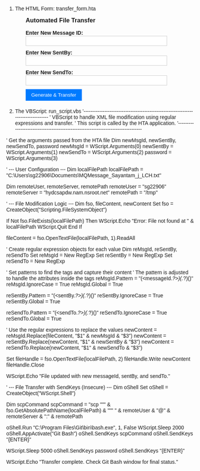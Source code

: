 1. The HTML Form: transfer_form.hta
<html>
<head>
<title>File Transfer Tool</title>
<HTA:APPLICATION
    ID="oTransfer"
    APPLICATIONNAME="FileTransferTool"
    BORDER="dialog"
    INNERBORDER="no"
    SINGLEINSTANCE="yes"
    WINDOWSTATE="normal"
    SCROLL="no"
    MAXIMIZEBUTTON="no"
    MINIMIZEBUTTON="yes"
>
</head>
<style>
body { font-family: Arial, sans-serif; font-size: 14px; margin: 15px; }
.container { width: 400px; margin: auto; }
h3 { margin-top: 0; }
.form-group { margin-bottom: 10px; }
.form-group label { display: block; font-weight: bold; }
.form-group input[type="text"] { width: 95%; padding: 5px; border: 1px solid #ccc; }
.form-group input[type="button"] { padding: 8px 15px; background-color: #007bff; color: white; border: none; cursor: pointer; }
.form-group input[type="button"]:hover { background-color: #0056b3; }
#status { margin-top: 20px; font-weight: bold; color: #333; }
</style>

<body>
<div class="container">
    <h3>Automated File Transfer</h3>
    <div class="form-group">
        <label for="msgId">Enter New Message ID:</label>
        <input type="text" id="msgId" name="msgId">
    </div>
    <div class="form-group">
        <label for="sentBy">Enter New SentBy:</label>
        <input type="text" id="sentBy" name="sentBy">
    </div>
    <div class="form-group">
        <label for="sendTo">Enter New SendTo:</label>
        <input type="text" id="sendTo" name="sendTo">
    </div>
    <div class="form-group">
        <input type="button" value="Generate & Transfer" onclick="runScript()">
    </div>
    <div id="status"></div>
</div>

<script language="VBScript">
Sub runScript()
    Dim newMsgId, newSentBy, newSendTo, password
    
    newMsgId = document.getElementById("msgId").value
    newSentBy = document.getElementById("sentBy").value
    newSendTo = document.getElementById("sendTo").value

    password = InputBox("Please enter the password:", "Password Required")
    
    If newMsgId = "" Or newSentBy = "" Or newSendTo = "" Or password = "" Then
        document.getElementById("status").innerText = "Error: All fields are required."
        Exit Sub
    End If

    Dim oShell
    Set oShell = CreateObject("WScript.Shell")

    ' Pass all four values (msgId, sentBy, sendTo, password) to the VBScript
    oShell.Run "mshta.exe """ & "C:\path\to\your\run_script.vbs" & """ """ & newMsgId & """ """ & newSentBy & """ """ & newSendTo & """ """ & password & """", 0, True
    
    document.getElementById("status").innerText = "File transfer process started."
End Sub
</script>
</body>
</html>


2. The VBScript: run_script.vbs
'----------------------------------------------------------------------------------
' VBScript to handle XML file modification using regular expressions and transfer.
' This script is called by the HTA application.
'----------------------------------------------------------------------------------

' Get the arguments passed from the HTA file
Dim newMsgId, newSentBy, newSendTo, password
newMsgId = WScript.Arguments(0)
newSentBy = WScript.Arguments(1)
newSendTo = WScript.Arguments(2)
password = WScript.Arguments(3)

' --- User Configuration ---
Dim localFilePath
localFilePath = "C:\Users\sg22906\Documents\MQMessage_Sayantam_j_LCH.txt"

Dim remoteUser, remoteServer, remotePath
remoteUser = "sg22906"
remoteServer = "hydcsapdw.nam.nsroot.net"
remotePath = "/tmp"

' --- File Modification Logic ---
Dim fso, fileContent, newContent
Set fso = CreateObject("Scripting.FileSystemObject")

If Not fso.FileExists(localFilePath) Then
    WScript.Echo "Error: File not found at " & localFilePath
    WScript.Quit
End If

fileContent = fso.OpenTextFile(localFilePath, 1).ReadAll

' Create regular expression objects for each value
Dim reMsgId, reSentBy, reSendTo
Set reMsgId = New RegExp
Set reSentBy = New RegExp
Set reSendTo = New RegExp

' Set patterns to find the tags and capture their content
' The pattern is adjusted to handle the attributes inside the tags
reMsgId.Pattern = "(<messageId.*?>)(.*?)(</messageId>)"
reMsgId.IgnoreCase = True
reMsgId.Global = True

reSentBy.Pattern = "(<sentBy.*?>)(.*?)(</sentBy>)"
reSentBy.IgnoreCase = True
reSentBy.Global = True

reSendTo.Pattern = "(<sendTo.*?>)(.*?)(</sendTo>)"
reSendTo.IgnoreCase = True
reSendTo.Global = True

' Use the regular expressions to replace the values
newContent = reMsgId.Replace(fileContent, "$1" & newMsgId & "$3")
newContent = reSentBy.Replace(newContent, "$1" & newSentBy & "$3")
newContent = reSendTo.Replace(newContent, "$1" & newSendTo & "$3")

Set fileHandle = fso.OpenTextFile(localFilePath, 2)
fileHandle.Write newContent
fileHandle.Close

WScript.Echo "File updated with new messageId, sentBy, and sendTo."

' --- File Transfer with SendKeys (Insecure) ---
Dim oShell
Set oShell = CreateObject("WScript.Shell")

Dim scpCommand
scpCommand = "scp """ & fso.GetAbsolutePathName(localFilePath) & """ " & remoteUser & "@" & remoteServer & ":" & remotePath

oShell.Run "C:\Program Files\Git\bin\bash.exe", 1, False
WScript.Sleep 2000
oShell.AppActivate("Git Bash")
oShell.SendKeys scpCommand
oShell.SendKeys "{ENTER}"

WScript.Sleep 5000
oShell.SendKeys password
oShell.SendKeys "{ENTER}"

WScript.Echo "Transfer complete. Check Git Bash window for final status."
